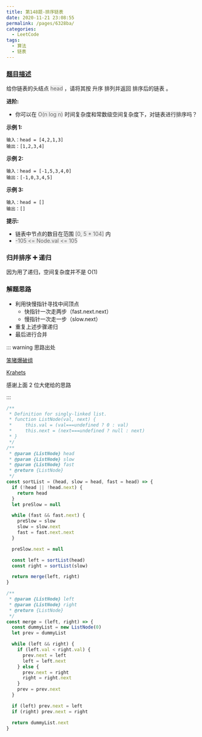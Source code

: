 ```yaml
---
title: 第148题-排序链表
date: 2020-11-21 23:08:55
permalink: /pages/6328ba/
categories:
  - LeetCode
tags:
  - 算法
  - 链表
---
```


### [题目描述](https://leetcode-cn.com/problems/sort-list/)

给你链表的头结点 <font style="background: #eee; color: #666;">head</font> ，请将其按 升序 排列并返回 排序后的链表 。

**进阶:**

- 你可以在 <font style="background: #eee; color: #666;">O(n log n)</font> 时间复杂度和常数级空间复杂度下，对链表进行排序吗？

**示例 1:**

```
输入：head = [4,2,1,3]
输出：[1,2,3,4]
```

<!-- more -->

**示例 2:**

```
输入：head = [-1,5,3,4,0]
输出：[-1,0,3,4,5]
```

**示例 3:**

```
输入：head = []
输出：[]
```

**提示:**

- 链表中节点的数目在范围 <font style="background: #eee; color: #666;">[0, 5 * 104]</font> 内
- <font style="background: #eee; color: #666;">-105 <= Node.val <= 105</font>

### 归并排序 ➕ 递归

因为用了递归，空间复杂度并不是 O(1)

### 解题思路

- 利用快慢指针寻找中间顶点
  - 快指针一次走两步（fast.next.next）
  - 慢指针一次走一步（slow.next）
- 重复上述步骤递归
- 最后进行合并

::: warning 思路出处

[笨猪爆破组](https://leetcode-cn.com/problems/sort-list/solution/shou-hua-tu-jie-gui-bing-pai-xu-148-lian-biao-pai-/)

[Krahets](https://leetcode-cn.com/problems/sort-list/solution/sort-list-gui-bing-pai-xu-lian-biao-by-jyd/)

感谢上面 2 位大佬给的思路

:::

```JavaScript
/**
 * Definition for singly-linked list.
 * function ListNode(val, next) {
 *     this.val = (val===undefined ? 0 : val)
 *     this.next = (next===undefined ? null : next)
 * }
 */
/**
 * @param {ListNode} head
 * @param {ListNode} slow
 * @param {ListNode} fast
 * @return {ListNode}
 */
const sortList = (head, slow = head, fast = head) => {
  if (!head || !head.next) {
    return head
  }
  let preSlow = null

  while (fast && fast.next) {
    preSlow = slow
    slow = slow.next
    fast = fast.next.next
  }

  preSlow.next = null

  const left = sortList(head)
  const right = sortList(slow)

  return merge(left, right)
}

/**
 * @param {ListNode} left
 * @param {ListNode} right
 * @return {ListNode}
 */
const merge = (left, right) => {
  const dummyList = new ListNode(0)
  let prev = dummyList

  while (left && right) {
    if (left.val < right.val) {
      prev.next = left
      left = left.next
    } else {
      prev.next = right
      right = right.next
    }
    prev = prev.next
  }

  if (left) prev.next = left
  if (right) prev.next = right

  return dummyList.next
}
```
